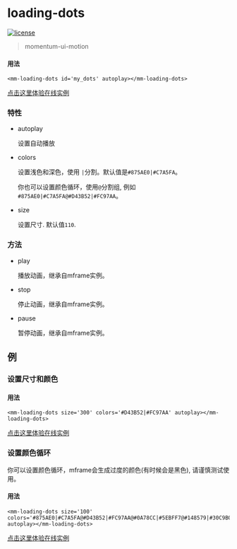 <!-- 
---
date: 2020/4/27 11:00:00
---
-->
# loading-dots

[![license](https://img.shields.io/github/license/momentum-design/momentum-ui.svg?color=blueviolet)](https://github.com/momentum-design/momentum-ui/blob/master/charts/LICENSE)

> momentum-ui-motion

#### 用法

<!--#html1#-->
```
<mm-loading-dots id='my_dots' autoplay></mm-loading-dots>
```

[点击这里体验在线实例](https://codepen.io/arthusliang/pen/BaoRRxz)

### 特性

+ autoplay

	设置自动播放

+ colors

	设置浅色和深色，使用 ```|```分割。默认值是```#875AE0|#C7A5FA```。
	
	你也可以设置颜色循环，使用```@```分割组, 例如```#875AE0|#C7A5FA@#D43B52|#FC97AA```。

+ size

	设置尺寸. 默认值```110```.

### 方法

+ play

	播放动画，继承自mframe实例。

+ stop

	停止动画，继承自mframe实例。

+ pause

	暂停动画，继承自mframe实例。

## 例

### 设置尺寸和颜色

#### 用法

<!--#html2#-->
```
<mm-loading-dots size='300' colors='#D43B52|#FC97AA' autoplay></mm-loading-dots>
```

[点击这里体验在线实例](https://codepen.io/arthusliang/pen/Vwvbbdo)

### 设置颜色循环

你可以设置颜色循环，mframe会生成过度的颜色(有时候会是黑色), 请谨慎测试使用。

#### 用法

<!--#html3#-->
```
<mm-loading-dots size='100' colors='#875AE0|#C7A5FA@#D43B52|#FC97AA@#0A78CC|#5EBFF7@#148579|#30C9B0@#7D7A18|#B4BA43@#C74F0E|#FF9D52' autoplay></mm-loading-dots>
```

[点击这里体验在线实例](https://codepen.io/arthusliang/pen/qBOmmzz)
